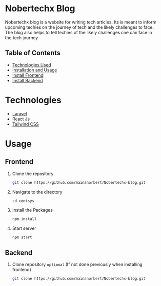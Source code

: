 # Nobertechx Blog
Nobertechx blog is a website for writing tech articles. Its is meant to inform upcoming techies on the journey of tech and the likely challenges to face. The blog also helps to tell techies of the likely challenges one can face in the tech journey
## Table of Contents
- [Technologies Used](#Technologies)
- [Installation and Usage](#Usage)
- [Install Frontend](#Frontend)
- [Install Backend](Backend)
# Technologies
 - [Laravel](https://laravel.com/docs/10.x/readme)
 - [React Js](https://legacy.reactjs.org/docs/getting-started.html)
 - [Tailwind CSS](https://tailwindcss.com/docs/installation)

# Usage
## Frontend
1. Clone the repository
   ```sh
   git clone https://github.com/mainanorbert/Nobertechx-blog.git    
2. Navigate to the directory
   ```sh
   cd centsys
3. Install the Packages
   ```sh
   npm install
4. Start server
   ```sh
   npm start

## Backend
1. Clone repository `optional` (If not done previously when installing frontend)
   ```sh
   git clone https://github.com/mainanorbert/Nobertechx-blog.git
